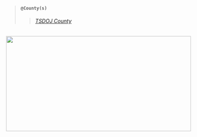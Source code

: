 > #### `@County(s)`
>> ###### [TSDOJ County](https://github.com/NotKaarlo/FivePD-Reports/tree/main/TSDOJ)

##

<img width="100%" height="260" src="https://cdn.discordapp.com/attachments/987509275968544768/1001254852380336270/99-997199_san-andreas-highway-patrol-ocrp-hd-png-download.png" />
